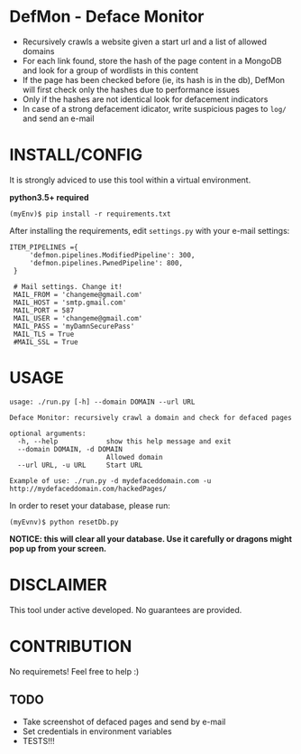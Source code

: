 # DefMon - Deface Monitor
* Recursively crawls a website given a start url and a list of allowed domains
* For each link found, store the hash of the page content in a MongoDB and look for a group of wordlists in this content
* If the page has been checked before (ie, its hash is in the db), DefMon will first check only the hashes due to performance issues
* Only if the hashes are not identical look for defacement indicators
* In case of a strong defacement idicator, write suspicious pages to `log/` and send an e-mail

# INSTALL/CONFIG
It is strongly adviced to use this tool within a virtual environment.

**python3.5+ required**

~~~
(myEnv)$ pip install -r requirements.txt
~~~

After installing the requirements, edit `settings.py` with your e-mail settings:

~~~
ITEM_PIPELINES ={
     'defmon.pipelines.ModifiedPipeline': 300,
     'defmon.pipelines.PwnedPipeline': 800,
 }
 
 # Mail settings. Change it!
 MAIL_FROM = 'changeme@gmail.com'
 MAIL_HOST = 'smtp.gmail.com'
 MAIL_PORT = 587
 MAIL_USER = 'changeme@gmail.com'
 MAIL_PASS = 'myDamnSecurePass'
 MAIL_TLS = True
 #MAIL_SSL = True
~~~

# USAGE

~~~
usage: ./run.py [-h] --domain DOMAIN --url URL

Deface Monitor: recursively crawl a domain and check for defaced pages

optional arguments:
  -h, --help            show this help message and exit
  --domain DOMAIN, -d DOMAIN
                        Allowed domain
  --url URL, -u URL     Start URL

Example of use: ./run.py -d mydefaceddomain.com -u http://mydefaceddomain.com/hackedPages/
~~~

In order to reset your database, please run:

~~~
(myEvnv)$ python resetDb.py
~~~~

**NOTICE: this will clear all your database. Use it carefully or dragons might pop up from your screen.**

# DISCLAIMER
This tool under active developed. No guarantees are provided.

# CONTRIBUTION
No requiremets! Feel free to help :)

## TODO
* Take screenshot of defaced pages and send by e-mail
* Set credentials in environment variables
* TESTS!!!
